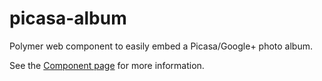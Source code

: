 # picasa-album
Polymer web component to easily embed a Picasa/Google+ photo album.

See the [Component page](https://scarygami.github.io/picasa-album/) for more information.
